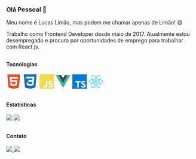 ### Olá Pessoal 👋

Meu nome é Lucas Limão, mas podem me chamar apenas de Limão! 😄

Trabalho como Frontend Developer desde maio de 2017. Atualmente estou desempregado e procuro por oportunidades de emprego para trabalhar com React.js.

##

#### Tecnologias

<div>

  <img height='40' width='40' src='https://raw.githubusercontent.com/devicons/devicon/master/icons/html5/html5-plain.svg' />
  <img height='40' width='40' src='https://raw.githubusercontent.com/devicons/devicon/master/icons/css3/css3-plain.svg' />
  <img height='40' width='40' src='https://raw.githubusercontent.com/devicons/devicon/master/icons/javascript/javascript-plain.svg' />
  <img height='40' width='40' src='https://raw.githubusercontent.com/devicons/devicon/master/icons/vuejs/vuejs-original.svg' />
  <img height='40' width='40' src='https://raw.githubusercontent.com/devicons/devicon/master/icons/typescript/typescript-plain.svg' />
  <img height='40' width='40' src='https://raw.githubusercontent.com/devicons/devicon/master/icons/react/react-original.svg' /> 
  
</div>

## 

#### Estatísticas

<div>
  <img height='180em' src='https://github-readme-stats.vercel.app/api?username=lucasmdc&show_icons=true' />
  <img height='180em' src='https://github-readme-stats.vercel.app/api/top-langs/?username=lucasmdc&layout=compact' />
</div>

##

#### Contato

<div>
  <a href='mailto:lucasmdclimao@gmail.com'>
    <img src='https://img.shields.io/badge/Gmail-D14836?style=for-the-badge&logo=gmail&logoColor=white' />
  </a>
  <a href='https://www.linkedin.com/in/lucasmdclimao/'>
    <img src='https://img.shields.io/badge/LinkedIn-0077B5?style=for-the-badge&logo=linkedin&logoColor=white' />
  </a>
</div>
